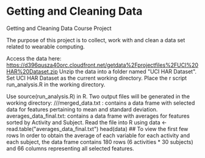 Getting and Cleaning Data
=========================

Getting and Cleaning Data Course Project

The purpose of this project is to collect, work with and clean a data set related to wearable computing.

Access the data here: https://d396qusza40orc.cloudfront.net/getdata%2Fprojectfiles%2FUCI%20HAR%20Dataset.zip 
Unzip the data into a folder named "UCI HAR Dataset". 
Set UCI HAR Dataset as the current working directory.
Place the r script run_analysis.R in the working directory.

Use source(run_analysis.R) in R.
Two output files will be generated in the working directory:
    ///merged_data.txt : contains a data frame with selected data for features pertaining to mean and standard deviation.
    averages_data_final.txt: contains a data frame with averages for features sorted by Activity and Subject.
Read the file into R using 
  data <- read.table("averages_data_final.txt") 
  head(data) ## To view the first few rows
In order to obtain the average of each variable for each activity and each subject, 
the data frame contains 180 rows (6 activities * 30 subjects) and 66 columns representing 
all selected features.
